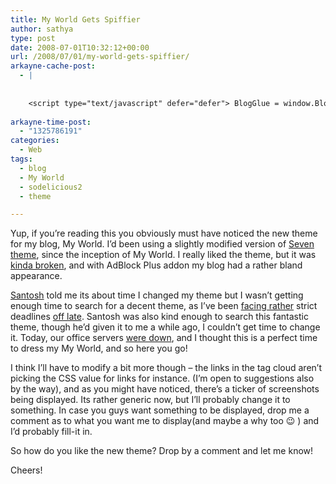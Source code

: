 ```yaml
---
title: My World Gets Spiffier
author: sathya
type: post
date: 2008-07-01T10:32:12+00:00
url: /2008/07/01/my-world-gets-spiffier/
arkayne-cache-post:
  - |
    
    
    <script type="text/javascript" defer="defer"> BlogGlue = window.BlogGlue || window.Arkayne || {}; BlogGlue.baseurl = 'http://www.blogglue.com'; BlogGlue.go = function(e, a, cid, gid) { var id = a.getAttribute('id'); var orig = a.getAttribute('href'); var target = a.getAttribute('target'); var redir = [BlogGlue.baseurl, 'link', cid, gid, ''].join('/'); redir += '?ts=' + Math.random(); redir += '&amp;url=' + escape(a.href); a.setAttribute('href', redir); setTimeout('BlogGlue.restore("' + id + '", "' + orig + '")', 0); return true; }; BlogGlue.restore = function(id, orig) { var a = document.getElementById(id); if (a) a.setAttribute('href', orig); }; </script> <div class="blogglue_plugin" style="display:block;margin:5px 0px 20px 0px;"> <h3 class="blogglue-header blogglue-inner"> More From sathyabhat </h3> <ul class="blogglue-links blogglue-inner"> <li id="blogglue-inner-1"><a href="http://sathyabh.at/2008/09/21/onsite-opportunity-beckons/?utm_source=BlogGlue_network&amp;utm_medium=BlogGlue_Plugin" id="blogglue-2942168" target="_parent" onclick="return BlogGlue.go(event, this, 2942187, 2942168);" title="Onsite opportunity beckons » My World">Onsite opportunity beckons » My World</a></li> <li id="blogglue-inner-2"><a href="http://sathyabh.at/2011/05/15/bangalored/?utm_source=BlogGlue_network&amp;utm_medium=BlogGlue_Plugin" id="blogglue-2942097" target="_parent" onclick="return BlogGlue.go(event, this, 2942187, 2942097);" title="Bangalored… » My World">Bangalored… » My World</a></li> <li id="blogglue-inner-3"><a href="http://sathyabh.at/2008/01/13/my-room-gets-raided/?utm_source=BlogGlue_network&amp;utm_medium=BlogGlue_Plugin" id="blogglue-2959112" target="_parent" onclick="return BlogGlue.go(event, this, 2942187, 2959112);" title="My Room Gets Raided! » My World">My Room Gets Raided! » My World</a></li> </ul> <div class="blogglue-footer" style="margin:10px 0px;display:block !important"> <a href="http://www.blogglue.com/12928-ab7e24be6f12e678fc1a468df18f3f3f/?utm_source=BlogGlue%20Plugin&amp;utm_medium=Recommend&amp;utm_campaign=Plugin&amp;coupon=SATHYABHAT&amp;blogglue_page=2942187" target="_blank" style="text-decoration:none !important;"> <img src="http://www.gravatar.com/avatar.php?default=%2F%2Fs3.amazonaws.com%2Farkayne-media%2Fimg%2Fprofile%2Fdefault_sm.png&amp;size=24&amp;gravatar_id=1375f202e61682cc4963295f4b0430dc" width="24" height="24" border="0" alt="Blog Margeting Related Posts Plugin For sathyabhat" style="display:inline;margin: 0 5px 0 10px; border:1px solid #AAA; width: 24px !important; height: 24px; !important;"/><span style="position:relative;top:-8px;font-family:'Trebuchet MS'; font-size: 0.8em;">Ask <strong>sathyabhat</strong> To Recommend Your Posts</span> </a> <img class="blogglue-hit" style="border:none;left:-9999px;position:absolute;" src="http://www.blogglue.com/widget/hit/2942187.GIF" border="0" alt="Blog Marketing Related Posts Plugin Counter" /> </div> </div>
    
arkayne-time-post:
  - "1325786191"
categories:
  - Web
tags:
  - blog
  - My World
  - sodelicious2
  - theme

---
```

Yup, if you&#8217;re reading this you obviously must have noticed the new theme for my blog, My World. I&#8217;d been using a slightly modified version of [Seven theme][1], since the inception of My World. I really liked the theme, but it was [kinda broken][2], and with AdBlock Plus addon my blog had a rather bland appearance.

[Santosh][3] told me its about time I changed my theme but I wasn&#8217;t getting enough time to search for a decent theme, as I&#8217;ve been [facing rather][4] strict deadlines [off late][5]. Santosh was also kind enough to search this fantastic theme, though he&#8217;d given it to me a while ago, I couldn&#8217;t get time to change it. Today, our office servers [were down][6], and I thought this is a perfect time to dress my My World, and so here you go!

I think I&#8217;ll have to modify a bit more though &#8211; the links in the tag cloud aren&#8217;t picking the CSS value for links for instance. (I&#8217;m open to suggestions also by the way), and as you might have noticed, there&#8217;s a ticker of screenshots being displayed. Its rather generic now, but I&#8217;ll probably change it to something. In case you guys want something to be displayed, drop me a comment as to what you want me to display(and maybe a why too 😉 ) and I&#8217;d probably fill-it in.

So how do you like the new theme? Drop by a comment and let me know!

Cheers!

 [1]: http://www.wpthemesfree.com/view.php?theme_id=1908
 [2]: http://i31.tinypic.com/2hx0fb9.jpg
 [3]: http://santoshgs.com/
 [4]: http://twitter.com/SathyaBhat/statuses/846979118
 [5]: http://twitter.com/SathyaBhat/statuses/847545611
 [6]: http://twitter.com/SathyaBhat/statuses/847411568